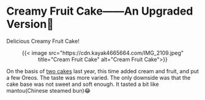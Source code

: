 # Creamy Fruit Cake——An Upgraded Version🍰

Delicious Creamy Fruit Cake!
<!--more-->

<div align="center">
{{< image src="https://cdn.kayak4665664.com/IMG_2109.jpeg" title="Cream Fruit Cake" alt="Cream Fruit Cake">}}
</div>

On the basis of [two cakes](https://www.kayak4665664.com/tags/cake/) last year, this time added cream and fruit, and put a few Oreos. The taste was more varied. The only downside was that the cake base was not sweet and soft enough. It tasted a bit like mantou(Chinese steamed bun)😂
